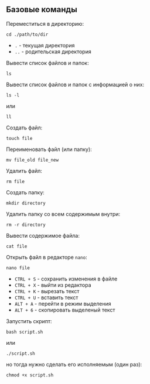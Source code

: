 ## Базовые команды

Переместиться в директорию:
```shell
cd ./path/to/dir
```
- `.` - текущая директория
- `..` - родительская директория

Вывести список файлов и папок:
```shell
ls
```

Вывести список файлов и папок с информацией о них:
```shell
ls -l
```
или
```shell
ll
```

Создать файл:
```shell
touch file
```

Переименовать файл (или папку):
```shell
mv file_old file_new
```

Удалить файл:
```shell
rm file
```

Создать папку:
```shell
mkdir directory
```

Удалить папку со всем содержимым внутри:
```shell
rm -r directory
```

Вывести содержимое файла:
```shell
cat file
```

Открыть файл в редакторе `nano`:
```shell
nano file
```
- `CTRL + S` - сохранить изменения в файле
- `CTRL + X` - выйти из редактора
- `CTRL + K` - вырезать текст
- `CTRL + U` - вставить текст
- `ALT + A` - перейти в режим выделения
- `ALT + 6` - скопировать выделеный текст

Запустить скрипт:
```shell
bash script.sh
```
или
```shell
./script.sh
```
но тогда нужно сделать его исполняемым (один раз):
```shell
chmod +x script.sh
```